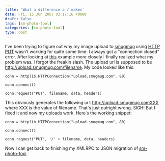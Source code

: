 ```yaml
---
title: 'What a difference a / makes'
date: Fri, 15 Jun 2007 03:17:16 +0000
draft: false
tags: [sm-photo-tool]
categories: [sm-photo-tool]
type: post
---
```


I've been trying to figure out why my image upload to [smugmug](http://familiarodriguez.smugmug.com) using [HTTP PUT](http://smugmug.jot.com/Uploading) wasn't working for quite some time. I always got a "connection closed" error. After looking at [this](http://inamidst.com/proj/put/put.py) example more closely I finally realized what my problem was. I forgot the freakin slash. The upload url is supposed to be http://upload.smugmug.com/filename. My code looked like this:

`conn = httplib.HTTPConnection("upload.smugmug.com", 80)`

`conn.connect()`

`conn.request("PUT", filename, data, headers)`

This obviously generates the following url: http://upload.smugmug.comXXX where XXX is the value of filename. That's just outright wrong. SIGH! But I fixed it and now my uploads work. Here's the working snippet:

`conn = httplib.HTTPConnection("upload.smugmug.com", 80)`

`conn.connect()`

`conn.request("PUT", '/' + filename, data, headers)`

Now I can get back to finishing my XMLRPC to JSON migration of [sm-photo-tool](http://sm-photo-tool.sourceforge.net/).
